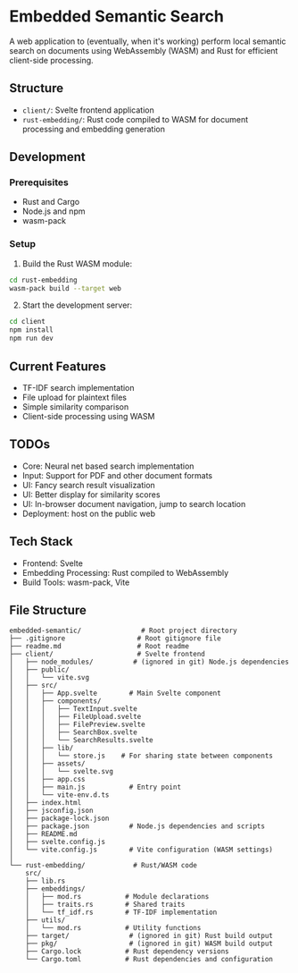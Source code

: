# Embedded Semantic Search

A web application to (eventually, when it's working) perform local semantic search on documents using WebAssembly (WASM) and Rust for efficient client-side processing.

## Structure

- `client/`: Svelte frontend application
- `rust-embedding/`: Rust code compiled to WASM for document processing and embedding generation

## Development

### Prerequisites
- Rust and Cargo
- Node.js and npm
- wasm-pack

### Setup
1. Build the Rust WASM module:
```bash
cd rust-embedding
wasm-pack build --target web
```

2. Start the development server:
```bash
cd client
npm install
npm run dev
```

## Current Features
- TF-IDF search implementation
- File upload for plaintext files
- Simple similarity comparison
- Client-side processing using WASM

## TODOs
- Core: Neural net based search implementation
- Input: Support for PDF and other document formats
- UI: Fancy search result visualization
- UI: Better display for similarity scores
- UI: In-browser document navigation, jump to search location
- Deployment: host on the public web

## Tech Stack
- Frontend: Svelte
- Embedding Processing: Rust compiled to WebAssembly
- Build Tools: wasm-pack, Vite

## File Structure

```
embedded-semantic/               # Root project directory
├── .gitignore                  # Root gitignore file
├── readme.md                   # Root readme
├── client/                     # Svelte frontend
│   ├── node_modules/          # (ignored in git) Node.js dependencies
│   ├── public/                
│   │   └── vite.svg          
│   ├── src/                   
│   │   ├── App.svelte        # Main Svelte component
│	│	├── components/
│	│	│   ├── TextInput.svelte
│	│	│   ├── FileUpload.svelte
│	│	│   ├── FilePreview.svelte
│	│	│   ├── SearchBox.svelte
│	│	│   └── SearchResults.svelte
│   │   ├── lib/              
│	│	│	└── store.js    # For sharing state between components
│   │   ├── assets/           
│   │   │   └── svelte.svg    
│   │   ├── app.css           
│   │   ├── main.js           # Entry point
│   │   └── vite-env.d.ts
│   ├── index.html            
│   ├── jsconfig.json         
│   ├── package-lock.json     
│   ├── package.json          # Node.js dependencies and scripts
│   ├── README.md             
│   ├── svelte.config.js      
│   └── vite.config.js        # Vite configuration (WASM settings)
│
└── rust-embedding/            # Rust/WASM code
	src/
	├── lib.rs
	├── embeddings/
	│   ├── mod.rs           # Module declarations
	│   ├── traits.rs        # Shared traits
	│   └── tf_idf.rs        # TF-IDF implementation
	├── utils/
	│	└── mod.rs           # Utility functions
    ├── target/               # (ignored in git) Rust build output
    ├── pkg/                  # (ignored in git) WASM build output
    ├── Cargo.lock           # Rust dependency versions
    └── Cargo.toml           # Rust dependencies and configuration
```